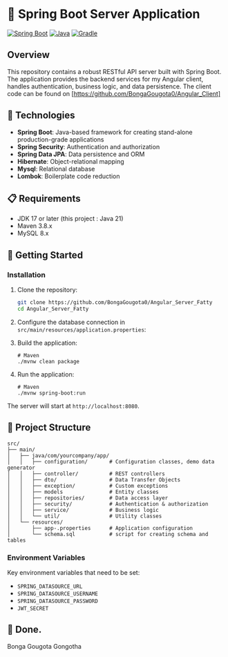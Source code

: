 # 🚀 Spring Boot Server Application

[![Spring Boot](https://img.shields.io/badge/Spring_Boot-6DB33F?style=for-the-badge&logo=spring-boot&logoColor=white)](https://spring.io/projects/spring-boot)
[![Java](https://img.shields.io/badge/Java-ED8B00?style=for-the-badge&logo=java&logoColor=white)](https://www.java.com/)
[![Gradle](https://img.shields.io/badge/Maven-02303A?style=for-the-badge&logo=maven&logoColor=white)](https://gradle.org/)

## Overview

This repository contains a robust RESTful API server built with Spring Boot. The application provides the backend services for my Angular client, handles authentication, business logic, and data persistence. The client code can be found on [https://github.com/BongaGougota0/Angular_Client]

## 🔧 Technologies

- **Spring Boot**: Java-based framework for creating stand-alone production-grade applications
- **Spring Security**: Authentication and authorization
- **Spring Data JPA**: Data persistence and ORM
- **Hibernate**: Object-relational mapping
- **Mysql**: Relational database
- **Lombok**: Boilerplate code reduction

## 📋 Requirements

- JDK 17 or later (this project : Java 21)
- Maven 3.8.x
- MySQL 8.x

## 🚀 Getting Started

### Installation

1. Clone the repository:
   ```bash
   git clone https://github.com/BongaGougota0/Angular_Server_Fatty
   cd Angular_Server_Fatty
   ```

2. Configure the database connection in `src/main/resources/application.properties`:

3. Build the application:
   ```
   # Maven
   ./mvnw clean package
   ```

4. Run the application:
   ```
   # Maven
   ./mvnw spring-boot:run
   ```

The server will start at `http://localhost:8080`.

## 📂 Project Structure

```
src/
├── main/
│   ├── java/com/yourcompany/app/
│   │   ├── configuration/       # Configuration classes, demo data generator
│   │   ├── controller/          # REST controllers
│   │   ├── dto/                 # Data Transfer Objects
│   │   ├── exception/           # Custom exceptions
│   │   ├── models               # Entity classes
│   │   ├── repositories/        # Data access layer
│   │   ├── security/            # Authentication & authorization
│   │   ├── service/             # Business logic
│   │   └── util/                # Utility classes
│   └── resources/
│       ├── app-.properties      # Application configuration
│       └── schema.sql           # script for creating schema and tables
```

### Environment Variables

Key environment variables that need to be set:

- `SPRING_DATASOURCE_URL`
- `SPRING_DATASOURCE_USERNAME`
- `SPRING_DATASOURCE_PASSWORD`
- `JWT_SECRET`

## 🤝 Done.
Bonga Gougota Gongotha